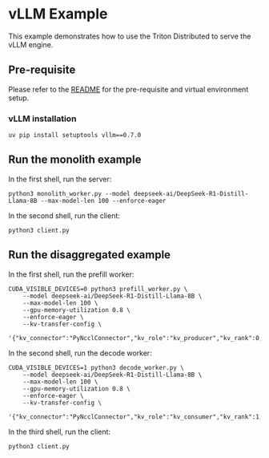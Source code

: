<!--
SPDX-FileCopyrightText: Copyright (c) 2025 NVIDIA CORPORATION & AFFILIATES. All rights reserved.
SPDX-License-Identifier: Apache-2.0

Licensed under the Apache License, Version 2.0 (the "License");
you may not use this file except in compliance with the License.
You may obtain a copy of the License at

http://www.apache.org/licenses/LICENSE-2.0

Unless required by applicable law or agreed to in writing, software
distributed under the License is distributed on an "AS IS" BASIS,
WITHOUT WARRANTIES OR CONDITIONS OF ANY KIND, either express or implied.
See the License for the specific language governing permissions and
limitations under the License.
-->


# vLLM Example

This example demonstrates how to use the Triton Distributed to serve the vLLM engine.

## Pre-requisite

Please refer to the [README](/runtime/rust/python-wheel/examples/README.md) for the pre-requisite and virtual environment setup.

### vLLM installation

```
uv pip install setuptools vllm==0.7.0
```

## Run the monolith example

In the first shell, run the server:

```
python3 monolith_worker.py --model deepseek-ai/DeepSeek-R1-Distill-Llama-8B --max-model-len 100 --enforce-eager
```


In the second shell, run the client:

```
python3 client.py
```

## Run the disaggregated example

In the first shell, run the prefill worker:

```
CUDA_VISIBLE_DEVICES=0 python3 prefill_worker.py \
    --model deepseek-ai/DeepSeek-R1-Distill-Llama-8B \
    --max-model-len 100 \
    --gpu-memory-utilization 0.8 \
    --enforce-eager \
    --kv-transfer-config \
    '{"kv_connector":"PyNcclConnector","kv_role":"kv_producer","kv_rank":0,"kv_parallel_size":2}'
```

In the second shell, run the decode worker:

```
CUDA_VISIBLE_DEVICES=1 python3 decode_worker.py \
    --model deepseek-ai/DeepSeek-R1-Distill-Llama-8B \
    --max-model-len 100 \
    --gpu-memory-utilization 0.8 \
    --enforce-eager \
    --kv-transfer-config \
    '{"kv_connector":"PyNcclConnector","kv_role":"kv_consumer","kv_rank":1,"kv_parallel_size":2}'
```

In the third shell, run the client:

```
python3 client.py
```
